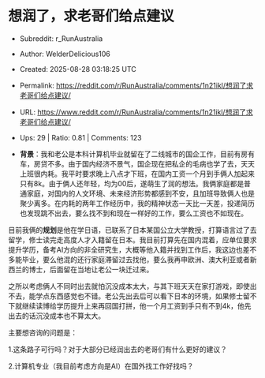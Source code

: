 # 想润了，求老哥们给点建议

- Subreddit: r_RunAustralia
- Author: WelderDelicious106
- Created: 2025-08-28 03:18:25 UTC
- Permalink: https://reddit.com/r/RunAustralia/comments/1n21ikl/想润了求老哥们给点建议/
- URL: https://www.reddit.com/r/RunAustralia/comments/1n21ikl/想润了求老哥们给点建议/
- Ups: 29 | Ratio: 0.81 | Comments: 123


- **背景**：我和老公是本科计算机毕业就留在了二线城市的国企工作，目前有房有车，房贷不多。由于国内经济不景气，国企现在把私企的毛病也学了去，天天上班很内耗。我平时要求晚上八点才下班，在国内工资一个月到手俩人加起来只有8k。由于俩人还年轻，均为00后，遂萌生了润的想法。我俩家庭都是普通家庭，对国内的人文环境、未来经济形势都感到不安，且加班导致俩人也是聚少离多。在内耗的两年工作经历中，我的精神状态一天比一天差，投递简历也发现跳不出去，要么找不到和现在一样好的工作，要么工资也不如现在。

目前我俩的**规划**是他在学日语，已联系了日本某国公立大学教授，打算语言过了去留学，修士读完走高度人才入籍留在日本。我目前打算先在国内混着，应单位要求提升学历，备考AI方向的非全研究生，大概等他入籍并找到工作后，我这边也差不多能毕业，要么他混的还行家庭滞留过去找他，要么我再申欧洲、澳大利亚或者新西兰的博士，后面留在当地让老公一块迁过来。

之所以考虑俩人不同时出去就怕沉没成本太大，与其下班天天在家打游戏，即使出不去，能学点东西感觉也不错。老公先出去后可以看下日本的环境，如果修士留不下就继续读博给学历提升上来再回国打拼，他一个月工资到手只有不到4k，他先出去的话沉没成本也不算太大。

主要想咨询的问题是：

1.这条路子可行吗？对于大部分已经润出去的老哥们有什么更好的建议？

2.计算机专业（我目前考虑方向是AI）在国外找工作好找吗？

